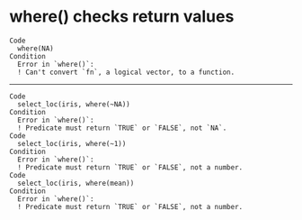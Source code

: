 # where() checks return values

    Code
      where(NA)
    Condition
      Error in `where()`:
      ! Can't convert `fn`, a logical vector, to a function.

---

    Code
      select_loc(iris, where(~NA))
    Condition
      Error in `where()`:
      ! Predicate must return `TRUE` or `FALSE`, not `NA`.
    Code
      select_loc(iris, where(~1))
    Condition
      Error in `where()`:
      ! Predicate must return `TRUE` or `FALSE`, not a number.
    Code
      select_loc(iris, where(mean))
    Condition
      Error in `where()`:
      ! Predicate must return `TRUE` or `FALSE`, not a number.

